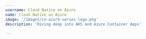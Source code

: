 ```yaml
---
username: Cloud Native on Azure
name: Cloud Native on Azure
image: '/images/cn-azure-series-logo.png'
description: 'Diving deep into AKS and Azure Container Apps'

---
```

